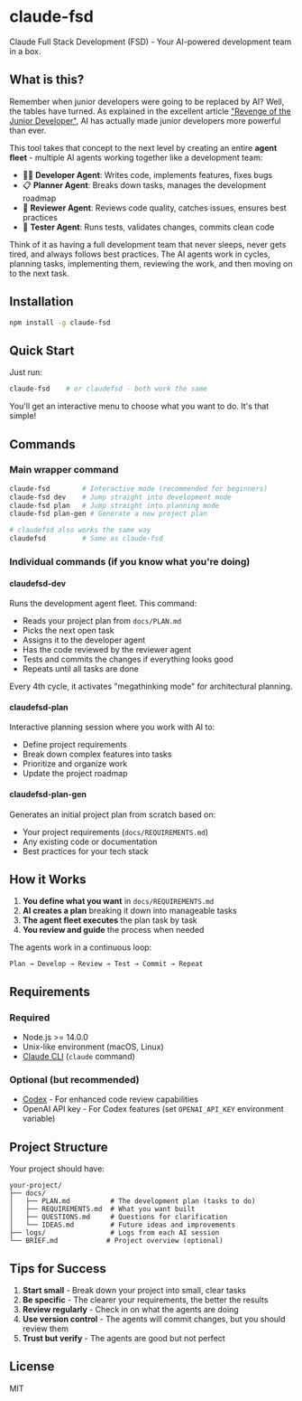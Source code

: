 # claude-fsd

Claude Full Stack Development (FSD) - Your AI-powered development team in a box.

## What is this?

Remember when junior developers were going to be replaced by AI? Well, the tables have turned. As explained in the excellent article ["Revenge of the Junior Developer"](https://sourcegraph.com/blog/revenge-of-the-junior-developer), AI has actually made junior developers more powerful than ever.

This tool takes that concept to the next level by creating an entire **agent fleet** - multiple AI agents working together like a development team:

- 🧑‍💻 **Developer Agent**: Writes code, implements features, fixes bugs
- 📋 **Planner Agent**: Breaks down tasks, manages the development roadmap
- 👀 **Reviewer Agent**: Reviews code quality, catches issues, ensures best practices
- 🧪 **Tester Agent**: Runs tests, validates changes, commits clean code

Think of it as having a full development team that never sleeps, never gets tired, and always follows best practices. The AI agents work in cycles, planning tasks, implementing them, reviewing the work, and then moving on to the next task.

## Installation

```bash
npm install -g claude-fsd
```

## Quick Start

Just run:
```bash
claude-fsd    # or claudefsd - both work the same
```

You'll get an interactive menu to choose what you want to do. It's that simple!

## Commands

### Main wrapper command
```bash
claude-fsd        # Interactive mode (recommended for beginners)
claude-fsd dev    # Jump straight into development mode
claude-fsd plan   # Jump straight into planning mode
claude-fsd plan-gen # Generate a new project plan

# claudefsd also works the same way
claudefsd         # Same as claude-fsd
```

### Individual commands (if you know what you're doing)

#### claudefsd-dev
Runs the development agent fleet. This command:
- Reads your project plan from `docs/PLAN.md`
- Picks the next open task
- Assigns it to the developer agent
- Has the code reviewed by the reviewer agent
- Tests and commits the changes if everything looks good
- Repeats until all tasks are done

Every 4th cycle, it activates "megathinking mode" for architectural planning.

#### claudefsd-plan
Interactive planning session where you work with AI to:
- Define project requirements
- Break down complex features into tasks
- Prioritize and organize work
- Update the project roadmap

#### claudefsd-plan-gen
Generates an initial project plan from scratch based on:
- Your project requirements (`docs/REQUIREMENTS.md`)
- Any existing code or documentation
- Best practices for your tech stack

## How it Works

1. **You define what you want** in `docs/REQUIREMENTS.md`
2. **AI creates a plan** breaking it down into manageable tasks
3. **The agent fleet executes** the plan task by task
4. **You review and guide** the process when needed

The agents work in a continuous loop:
```
Plan → Develop → Review → Test → Commit → Repeat
```

## Requirements

### Required
- Node.js >= 14.0.0
- Unix-like environment (macOS, Linux)
- [Claude CLI](https://docs.anthropic.com/en/docs/claude-code) (`claude` command)

### Optional (but recommended)
- [Codex](https://github.com/Codex-ai/codex) - For enhanced code review capabilities
- OpenAI API key - For Codex features (set `OPENAI_API_KEY` environment variable)

## Project Structure

Your project should have:
```
your-project/
├── docs/
│   ├── PLAN.md          # The development plan (tasks to do)
│   ├── REQUIREMENTS.md  # What you want built
│   ├── QUESTIONS.md     # Questions for clarification
│   └── IDEAS.md         # Future ideas and improvements
├── logs/                # Logs from each AI session
└── BRIEF.md            # Project overview (optional)
```

## Tips for Success

1. **Start small** - Break down your project into small, clear tasks
2. **Be specific** - The clearer your requirements, the better the results
3. **Review regularly** - Check in on what the agents are doing
4. **Use version control** - The agents will commit changes, but you should review them
5. **Trust but verify** - The agents are good but not perfect

## License

MIT